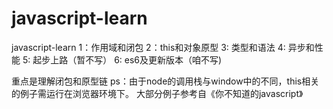 # javascript-learn
javascript-learn
1：作用域和闭包
2：this和对象原型
3: 类型和语法
4: 异步和性能
5: 起步上路（暂不写）
6: es6及更新版本（咱不写)


重点是理解闭包和原型链
ps：由于node的调用栈与window中的不同，this相关的例子需运行在浏览器环境下。
大部分例子参考自《你不知道的javascript》